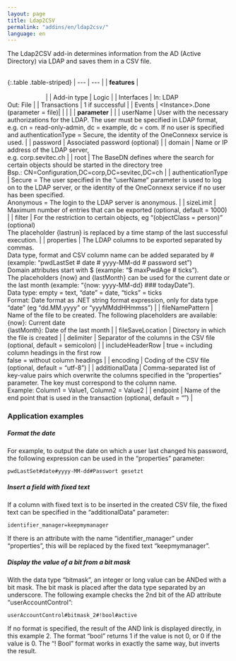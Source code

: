 ```yaml
---
layout: page
title: Ldap2CSV
permalink: "addins/en/ldap2csv/"
language: en
---
```


The Ldap2CSV add-in determines information from the AD (Active Directory) via LDAP and saves them in a CSV file.<br /><br />

{:.table .table-striped}
| --- | --- |
| __features__ | &nbsp;&nbsp;&nbsp;&nbsp;&nbsp;&nbsp;&nbsp;&nbsp;&nbsp;&nbsp;&nbsp;&nbsp;&nbsp;&nbsp;&nbsp;&nbsp;&nbsp;&nbsp;&nbsp;&nbsp;&nbsp;&nbsp;&nbsp;&nbsp;&nbsp;&nbsp;&nbsp;&nbsp;&nbsp;&nbsp;&nbsp;&nbsp;&nbsp;&nbsp;&nbsp;&nbsp;&nbsp;&nbsp;&nbsp;&nbsp;&nbsp;&nbsp;&nbsp;&nbsp;&nbsp;&nbsp;&nbsp;&nbsp;&nbsp;&nbsp;&nbsp;&nbsp;&nbsp;&nbsp;&nbsp;&nbsp;&nbsp;&nbsp;&nbsp;&nbsp;&nbsp;&nbsp;&nbsp;&nbsp;&nbsp;&nbsp;&nbsp;&nbsp;&nbsp;&nbsp;&nbsp;&nbsp;&nbsp;&nbsp;&nbsp;&nbsp;&nbsp;&nbsp;&nbsp;&nbsp;&nbsp;&nbsp;&nbsp;&nbsp;&nbsp;&nbsp;&nbsp;&nbsp;&nbsp;&nbsp;&nbsp;&nbsp;&nbsp;&nbsp;&nbsp;&nbsp;&nbsp;&nbsp;&nbsp;&nbsp;&nbsp;&nbsp;&nbsp;&nbsp;&nbsp;&nbsp;&nbsp;&nbsp;&nbsp;&nbsp;&nbsp;&nbsp;&nbsp;&nbsp;&nbsp;&nbsp;&nbsp;&nbsp;&nbsp;&nbsp;&nbsp;&nbsp;&nbsp;&nbsp;&nbsp;&nbsp;&nbsp;&nbsp;&nbsp;&nbsp;&nbsp;&nbsp;&nbsp;&nbsp;&nbsp;&nbsp;&nbsp;&nbsp;&nbsp;&nbsp;&nbsp;&nbsp;&nbsp;&nbsp;&nbsp;&nbsp;&nbsp;&nbsp;&nbsp; |
| Add-in type | Logic |
| Interfaces | In: LDAP<br />Out: File |
| Transactions | 	1 if successful |
| Events | &lt;Instance&gt;.Done (parameter  = file)|
| | |
| __parameter__ | |
| userName | User with the necessary authorizations for the LDAP. The user must be specified in LDAP format, e.g. cn = read-only-admin, dc = example, dc = com. If no user is specified and authenticationType = Secure, the identity of the OneConnexx service is used. |
| password | Associated password (optional) |
| domain | Name or IP address of the LDAP server,<br/>e.g. corp.sevitec.ch |
| root | The BaseDN defines where the search for certain objects should be started in the directory tree<br/>Bsp.: CN=Configuration,DC=corp,DC=sevitec,DC=ch |
| authenticationType | Secure = The user specified in the “userName” parameter is used to log on to the LDAP server, or the identity of the OneConnexx service if no user has been specified.<br/>Anonymous = The login to the LDAP server is anonymous. |
| sizeLimit | Maximum number of entries that can be exported (optional, default = 1000) |
| filter | For the restriction to certain objects, eg “(objectClass = person)” (optional)<br/>The placeholder {lastrun} is replaced by a time stamp of the last successful execution. |
| properties | The LDAP columns to be exported separated by commas.<br />Data type, format and CSV column name can be added separated by # (example: “pwdLastSet # date # yyyy-MM-dd # password set”)<br/>Domain attributes start with $ (example: “$ maxPwdAge # ticks”).<br/>The placeholders {now} and {lastMonth} can be used for the current date or the last month (example: “{now: yyyy-MM-dd} ### todayDate”).<br/>Data type: empty = text, “date” = date, “ticks” = ticks<br/>Format: Date format as .NET string format expression, only for data type “date” (eg “dd.MM.yyyy” or “yyyMMddHHmmss”) |
| fileNamePattern | Name of the file to be created. The following placeholders are available: <br />{now}: Current date<br />{lastMonth}: Date of the last month |
| fileSaveLocation | 	Directory in which the file is created |
| delimiter | Separator of the columns in the CSV file (optional, default = semicolon) |
| includeHeaderRow | true = including column headings in the first row<br/>false = without column headings |
| encoding | Coding of the CSV file (optional, default = “utf-8”) |
| additionalData | Comma-separated list of key-value pairs which overwrite the columns specified in the “properties” parameter. The key must correspond to the column name.<br/>Example: Column1 = Value1, Column2 = Value2  |
| endpoint | Name of the end point that is used in the transaction (optional, default = “”) |

### Application examples

##### Format the date

For example, to output the date on which a user last changed his password, the following expression can be used in the “properties” parameter:
```
pwdLastSet#date#yyyy-MM-dd#Passwort gesetzt
```

##### Insert a field with fixed text

If a column with fixed text is to be inserted in the created CSV file, the fixed text can be specified in the “additionalData” parameter:

```
identifier_manager=keepmymanager
```

If there is an attribute with the name “identifier_manager” under “properties”, this will be replaced by the fixed text “keepmymanager”.

##### Display the value of a bit from a bit mask

With the data type “bitmask”, an integer or long value can be ANDed with a bit mask. The bit mask is placed after the data type separated by an underscore. The following example checks the 2nd bit of the AD attribute “userAccountControl”:

```
userAccountControl#bitmask_2#!bool#active
```

If no format is specified, the result of the AND link is displayed directly, in this example 2. The format “bool” returns 1 if the value is not 0, or 0 if the value is 0. The “! Bool” format works in exactly the same way, but inverts the result.
